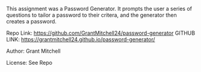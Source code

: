 This assignment was a Password Generator. It prompts the user a series of questions to tailor a password to their critera, and the generator then creates a password.

Repo Link: https://github.com/GrantMitchell24/password-generator
GITHUB LINK: https://grantmitchell24.github.io/password-generator/

Author: Grant Mitchell

License: See Repo

